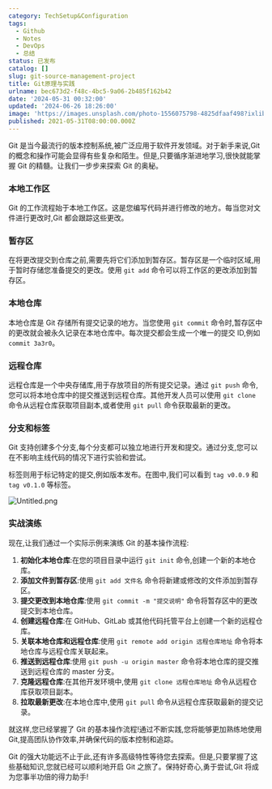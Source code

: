 ```yaml
---
category: TechSetup&Configuration
tags:
  - Github
  - Notes
  - DevOps
  - 总结
status: 已发布
catalog: []
slug: git-source-management-project
title: Git原理与实践
urlname: bec673d2-f48c-4bc5-9a06-2b485f162b42
date: '2024-05-31 00:32:00'
updated: '2024-06-26 18:26:00'
image: 'https://images.unsplash.com/photo-1556075798-4825dfaaf498?ixlib=rb-4.0.3&q=85&fm=jpg&crop=entropy&cs=srgb'
published: 2021-05-31T08:00:00.000Z
---
```


Git 是当今最流行的版本控制系统,被广泛应用于软件开发领域。对于新手来说,Git 的概念和操作可能会显得有些复杂和陌生。但是,只要循序渐进地学习,很快就能掌握 Git 的精髓。让我们一步步来探索 Git 的奥秘。


### 本地工作区


Git 的工作流程始于本地工作区。这是您编写代码并进行修改的地方。每当您对文件进行更改时,Git 都会跟踪这些更改。


### 暂存区


在将更改提交到仓库之前,需要先将它们添加到暂存区。暂存区是一个临时区域,用于暂时存储您准备提交的更改。使用 `git add` 命令可以将工作区的更改添加到暂存区。


### 本地仓库


本地仓库是 Git 存储所有提交记录的地方。当您使用 `git commit` 命令时,暂存区中的更改就会被永久记录在本地仓库中。每次提交都会生成一个唯一的提交 ID,例如 `commit 3a3r0`。


### 远程仓库


远程仓库是一个中央存储库,用于存放项目的所有提交记录。通过 `git push` 命令,您可以将本地仓库中的提交推送到远程仓库。其他开发人员可以使用 `git clone` 命令从远程仓库获取项目副本,或者使用 `git pull` 命令获取最新的更改。


### 分支和标签


Git 支持创建多个分支,每个分支都可以独立地进行开发和提交。通过分支,您可以在不影响主线代码的情况下进行实验和尝试。


标签则用于标记特定的提交,例如版本发布。在图中,我们可以看到 `tag v0.0.9` 和 `tag v0.1.0` 等标签。


![Untitled.png](https://prod-files-secure.s3.us-west-2.amazonaws.com/5d24fe63-e567-4804-86f9-9fdc62e13082/77b77e01-3aab-4add-bdbd-7f489727861d/Untitled.png?X-Amz-Algorithm=AWS4-HMAC-SHA256&X-Amz-Content-Sha256=UNSIGNED-PAYLOAD&X-Amz-Credential=ASIAZI2LB466YJ3T2DT6%2F20250322%2Fus-west-2%2Fs3%2Faws4_request&X-Amz-Date=20250322T213149Z&X-Amz-Expires=3600&X-Amz-Security-Token=IQoJb3JpZ2luX2VjEGwaCXVzLXdlc3QtMiJGMEQCIBJaUDuRAjD%2BMDXqyBIxMHg8cyRAMEKxioxpbLo5wfBvAiACdzf0II%2F7uuOE%2B%2BH8KabuxZDpOpXEk4RgnklZ6f%2BDciqIBAjF%2F%2F%2F%2F%2F%2F%2F%2F%2F%2F8BEAAaDDYzNzQyMzE4MzgwNSIMNu6F%2FTlJrxBmZC8iKtwDcR8JSz4%2B3ApAM%2BeRlX4DWd46V3C8tf2alMZe2Xu6y%2FJ4K0COUr%2F%2F2%2FVNHkV6lF2GSr4g8PjnIN1aKmROc7Lw3KjipyQq08R4%2F26ksmzu%2Bn1mR%2FXyHh2lkNSdWRkhy1PZd8mQjsaQew425R6gpLcjr78292P7w39lxoL%2FJ8ZcMKWIYS9YfggkFsLrPf7%2B5ifn4kFMgSw8V%2BWRFCqqbhLZrEwt0JEbicC2PLSHtYGWUv8tmKQDt4jrn0n2F0VcWDQrU%2FOcr0voONfjm%2By4Ybkh%2BGrkg9N3LiTKtK4%2F31sHKNWI3zaIP4QaFrKkuB0To%2BohLa9lLyO7Jkp60yYQRqeWD6RnJ1%2FwISM%2FY2uu7o6%2FhyCHg5z39puS7O0f%2Fd0f0maNl3JPqnkxrTlhi%2FK1I9QGqmQ16bj7SKcPd4%2BH2GNoa6DmErF03%2Fd9iLRxoNwbgKWHKUKsx8RcYN%2BQ5TqxzFcdlrPWUmYZHvG9NdLYEJkBLE1OZyxUBd83%2FhM%2FwJXFlE62%2BhcCYE9kTuknYqkHUfVNNHVz8rUJ6L23RfGKp13gBln7fUdwETE1CvSMvVUx7ZC%2BJq4hhhQYTlyL5FYbEmxy%2FSW6eWq4iT7725%2BXDj2JccZImv0cyYboBTodvBsw7bX8vgY6pgF5fszJWBq1GHzNvqztjyObzac6eYOSHP14a2PeOWm7H%2BQPTJFTTeJ9X8b81OLEwfCfC5wt3TGPY4QhTtbmg%2BY6eSk1bRLJA4DPQK3kIB1aKD4gJmjFCC%2BmX%2By0SaclELOPehBF7jC1dzKUFOfKSONJoL0ZyUe0g2A0PdJFpVsrKfKrn3tLpI%2BDULmFAqy2RP3avnLUf1311MhAcgPBZTpyP%2BobNtvi&X-Amz-Signature=1b0255a6f76a600f13ad5b825882eb478bbe13b3c1911cd5bd20ea5174d66507&X-Amz-SignedHeaders=host&x-id=GetObject)


### 实战演练


现在,让我们通过一个实际示例来演练 Git 的基本操作流程:

1. **初始化本地仓库**:在您的项目目录中运行 `git init` 命令,创建一个新的本地仓库。
2. **添加文件到暂存区**:使用 `git add 文件名` 命令将新建或修改的文件添加到暂存区。
3. **提交更改到本地仓库**:使用 `git commit -m "提交说明"` 命令将暂存区中的更改提交到本地仓库。
4. **创建远程仓库**:在 GitHub、GitLab 或其他代码托管平台上创建一个新的远程仓库。
5. **关联本地仓库和远程仓库**:使用 `git remote add origin 远程仓库地址` 命令将本地仓库与远程仓库关联起来。
6. **推送到远程仓库**:使用 `git push -u origin master` 命令将本地仓库的提交推送到远程仓库的 master 分支。
7. **克隆远程仓库**:在其他开发环境中,使用 `git clone 远程仓库地址` 命令从远程仓库获取项目副本。
8. **拉取最新更改**:在本地仓库中,使用 `git pull` 命令从远程仓库获取最新的提交记录。

就这样,您已经掌握了 Git 的基本操作流程!通过不断实践,您将能够更加熟练地使用 Git,提高团队协作效率,并确保代码的版本控制和追踪。


Git 的强大功能远不止于此,还有许多高级特性等待您去探索。但是,只要掌握了这些基础知识,您就已经可以顺利地开启 Git 之旅了。保持好奇心,勇于尝试,Git 将成为您事半功倍的得力助手!

